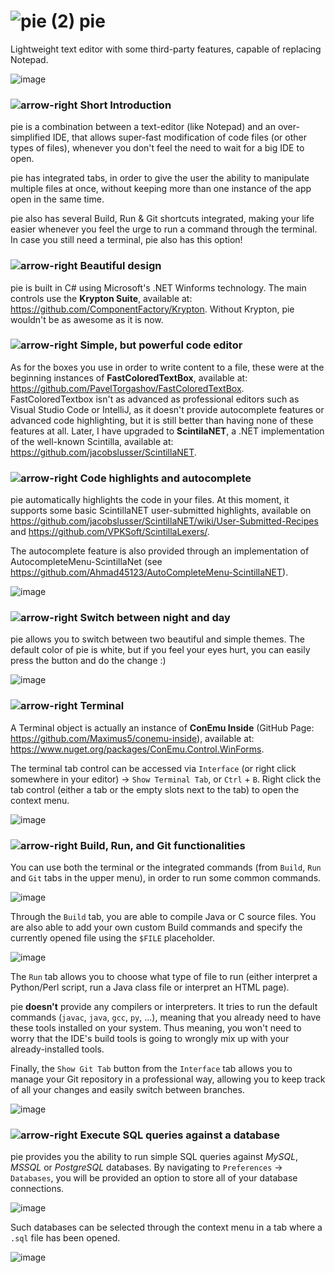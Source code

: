 # ![pie (2)](https://user-images.githubusercontent.com/39602100/226106760-a2dca0ad-8435-452b-9bb8-0b29a985d9a4.png) pie
Lightweight text editor with some third-party features, capable of replacing Notepad.

![image](https://i.imgur.com/B533oZ0.png)

### ![arrow-right](https://i.imgur.com/4Eg9yg9.png) Short Introduction
pie is a combination between a text-editor (like Notepad) and an over-simplified IDE, that allows super-fast modification of code files (or other types of files), whenever you don't feel the need to wait for a big IDE to open.

pie has integrated tabs, in order to give the user the ability to manipulate multiple files at once, without keeping more than one instance of the app open in the same time.

pie also has several Build, Run & Git shortcuts integrated, making your life easier whenever you feel the urge to run a command through the terminal. In case you still need a terminal, pie also has this option!

### ![arrow-right](https://i.imgur.com/4Eg9yg9.png) Beautiful design
pie is built in C# using Microsoft's .NET Winforms technology. The main controls use the **Krypton Suite**, available at: https://github.com/ComponentFactory/Krypton. Without Krypton, pie wouldn't be as awesome as it is now.

### ![arrow-right](https://i.imgur.com/4Eg9yg9.png) Simple, but powerful code editor
As for the boxes you use in order to write content to a file, these were at the beginning instances of **FastColoredTextBox**, available at: https://github.com/PavelTorgashov/FastColoredTextBox. FastColoredTextbox isn't as advanced as professional editors such as Visual Studio Code or IntelliJ, as it doesn't provide autocomplete features or advanced code highlighting, but it is still better than having none of these features at all. Later, I have upgraded to **ScintilaNET**, a .NET implementation of the well-known Scintilla, available at: https://github.com/jacobslusser/ScintillaNET.

### ![arrow-right](https://i.imgur.com/4Eg9yg9.png) Code highlights and autocomplete
pie automatically highlights the code in your files. At this moment, it supports some basic ScintillaNET user-submitted highlights, available on https://github.com/jacobslusser/ScintillaNET/wiki/User-Submitted-Recipes and https://github.com/VPKSoft/ScintillaLexers/.

The autocomplete feature is also provided through an implementation of AutocompleteMenu-ScintillaNet (see https://github.com/Ahmad45123/AutoCompleteMenu-ScintillaNET).

![image](https://i.imgur.com/PrC4Gz1.png)

### ![arrow-right](https://i.imgur.com/4Eg9yg9.png) Switch between night and day
pie allows you to switch between two beautiful and simple themes. The default color of pie is white, but if you feel your eyes hurt, you can easily press the button and do the change :)

![image](https://i.imgur.com/c33U9F6.png)

### ![arrow-right](https://i.imgur.com/4Eg9yg9.png) Terminal
A Terminal object is actually an instance of **ConEmu Inside** (GitHub Page: https://github.com/Maximus5/conemu-inside), available at: https://www.nuget.org/packages/ConEmu.Control.WinForms.

The terminal tab control can be accessed via `Interface` (or right click somewhere in your editor) -> `Show Terminal Tab`, or `Ctrl` + `B`.
Right click the tab control (either a tab or the empty slots next to the tab) to open the context menu.

![image](https://i.imgur.com/5dVZlQZ.png)

### ![arrow-right](https://i.imgur.com/4Eg9yg9.png) Build, Run, and Git functionalities
You can use both the terminal or the integrated commands (from `Build`, `Run` and `Git` tabs in the upper menu), in order to run some common commands.

![image](https://i.imgur.com/f7KGSY8.png)

Through the `Build` tab, you are able to compile Java or C source files. You are also able to add your own custom Build commands and specify the currently opened file using the `$FILE` placeholder.

![image](https://i.imgur.com/pPooUzU.png)

The `Run` tab allows you to choose what type of file to run (either interpret a Python/Perl script, run a Java class file or interpret an HTML page). 

pie **doesn't** provide any compilers or interpreters. It tries to run the default commands (`javac`, `java`, `gcc`, `py`, ...), meaning that you already need to have these tools installed on your system. Thus meaning, you won't need to worry that the IDE's build tools is going to wrongly mix up with your already-installed tools.

Finally, the `Show Git Tab` button from the `Interface` tab allows you to manage your Git repository in a professional way, allowing you to keep track of all your changes and easily switch between branches.

![image](https://i.imgur.com/n8hB6Zm.png)

### ![arrow-right](https://i.imgur.com/4Eg9yg9.png) Execute SQL queries against a database

pie provides you the ability to run simple SQL queries against *MySQL*, *MSSQL* or *PostgreSQL* databases. By navigating to `Preferences` -> `Databases`, you will be provided an option to store all of your database connections.

![image](https://i.imgur.com/SBsnXuE.png)

Such databases can be selected through the context menu in a tab where a `.sql` file has been opened.

![image](https://i.imgur.com/hlGNvtb.png)

